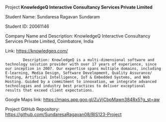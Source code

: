 Project
**KnowledgeQ Interactive Consultancy Services Private Limited**

Student Name: Sundaresa Ragavan Sundaram

Student ID: 20061146

Company Name and Description:  KnowledgeQ Interactive Consultancy Services Private Limited, Coimbatore, India

Link: https://knowledgeq.com/

            Description: KnowledgeQ is a multi-dimensional software and technology solution provider with over 17 years of experience, since our inception in 2007. Our expertise spans multiple domains, including E-learning, Media Design, Software Development, Quality Assurance/ Testing, Artificial Intelligence, IoT & Embedded Systems, and Web Hosting. Guided by a commitment to innovation, we integrate advanced technologies and industry best practices to deliver exceptional results that exceed client expectations.

Google Maps link: https://maps.app.goo.gl/ZuVjCbpMawn384Rx5?g_st=aw

Project GitHub Repository: https://github.com/SundaresaRagavan08/BIS123-Project
